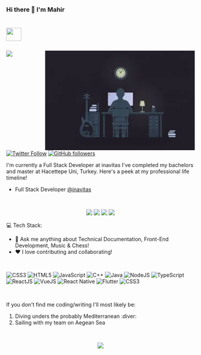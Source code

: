 ### Hi there 👋 I'm Mahir


<h1> <img src="https://media.giphy.com/media/tJU72w9lPzUPe/giphy.gif" width="40" height="35"></h1>

<img align='right' src="/me.jpg" width="400">

![](https://komarev.com/ghpvc/?username=hasanmahira&style=flat-square)
[![Twitter Follow](https://img.shields.io/twitter/follow/developwithma?style=social)](https://twitter.com/developwithma)
[![GitHub followers](https://img.shields.io/github/followers/hasanmahira?style=social)](https://github.com/hasanmahira)

I'm currently a Full Stack Developer at inavitas I've completed my bachelors and master at Hacettepe Uni, Turkey. Here's a peek at my professional life timeline!

- Full Stack Developer [@inavitas](https://www.inavitas.com/)


[<br><p align='center'> <img src="https://img.shields.io/badge/website-hasanmahira.github.io-green?style=for-the-badge&logo=appveyor"/>][1]
[<img src="https://img.shields.io/badge/email-developwithmahir@gmail.com-orange?style=for-the-badge&logo=google"/>][2]
[<img src="https://img.shields.io/badge/linkedin-hasan-mahir-ates-blue?style=for-the-badge&logo=linkedin"/>][3]
[<img src="https://img.shields.io/badge/twitter-developwithma-lightblue?style=for-the-badge&logo=twitter"/>][4]

:computer: Tech Stack: 

 - 💬 Ask me anything about Technical Documentation, Front-End Development, Music & Chess!
 - ❤️ I love contributing and collaborating!

<br/>

![CSS3](https://img.shields.io/badge/css3-%231572B6.svg?style=for-the-badge&logo=css3&logoColor=white)
![HTML5](https://img.shields.io/badge/html5-%23E34F26.svg?style=for-the-badge&logo=html5&logoColor=white)
![JavaScript](https://img.shields.io/badge/javascript-%23323330.svg?style=for-the-badge&logo=javascript&logoColor=%23F7DF1E)
![C++](https://img.shields.io/badge/c++-%2300599C.svg?style=for-the-badge&logo=c%2B%2B&logoColor=white)
![Java](https://img.shields.io/badge/java-%23ED8B00.svg?style=for-the-badge&logo=java&logoColor=white)
![NodeJS](https://img.shields.io/badge/node.js-6DA55F?style=for-the-badge&logo=node.js&logoColor=white)
![TypeScript](https://img.shields.io/badge/typescript-%23323330.svg?style=for-the-badge&logo=typescript&logoColor=%23F7DF1E)
![ReactJS](https://img.shields.io/badge/react-%23E34F26.svg?style=for-the-badge&logo=react&logoColor=white)
![VueJS](https://img.shields.io/badge/vue-%23ED8B00.svg?style=for-the-badge&logo=vue&logoColor=white)
![React Native](https://img.shields.io/badge/react%20native-%23E34F26.svg?style=for-the-badge&logo=react&logoColor=white)
![Flutter](https://img.shields.io/badge/flutter-%231572B6.svg?style=for-the-badge&logo=flutter&logoColor=white)
![CSS3](https://img.shields.io/badge/neo4j-%231572B6.svg?style=for-the-badge&logo=neo4j&logoColor=white)

</br>

If you don't find me coding/writing I'll most likely be:
1. Diving unders the probably Mediterranean :diver:
2. Sailing with my team on Aegean Sea


<br/>

<p align="center"><img src="https://github-readme-streak-stats.herokuapp.com/?user=nimishbongale&theme=dark&ring=FFB19A&hide_border=true&currStreakNum=F6A085&fire=F6A085&currStreakLabel=F6A085"></p>

 [1]: https://hasanmahira.github.io/
 [2]: mailto:developwithmahir@gmail.com
 [3]: https://www.linkedin.com/in/hasan-mahir-ates/
 [4]: https://twitter.com/developwithma
 <!-- [5]: https://www.quora.com/profile/Nimish-Bongale -->
 


<!--
**hasanmahira/hasanmahira** is a ✨ _special_ ✨ repository because its `README.md` (this file) appears on your GitHub profile.

Here are some ideas to get you started:

- 🔭 I’m currently working on ...
- 🌱 I’m currently learning ...
- 👯 I’m looking to collaborate on ...
- 🤔 I’m looking for help with ...
- 💬 Ask me about ...
- 📫 How to reach me: ...
- 😄 Pronouns: ...
- ⚡ Fun fact: ...
-->
